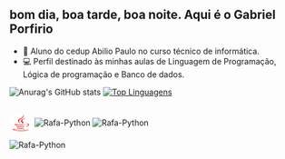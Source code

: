 ## bom dia, boa tarde, boa noite. Aqui é o Gabriel Porfirio

- 🥸 Aluno do cedup Abilio Paulo no curso técnico de informática.
- 💻 Perfil destinado às minhas aulas de Linguagem de Programação, Lógica de programação e Banco de dados.
  
![Anurag's GitHub stats](https://github-readme-stats.vercel.app/api?username=gabrielporfirio&theme=radical&show_icons=true)
[![Top Linguagens](https://github-readme-stats.vercel.app/api/top-langs/?username=patohomonimo&layout=compact)](https://github.com/anuraghazra/github-readme-stats)

<div style="display: inline_block"><br>
  <img align="center" alt="Rafa-Js" height="30" width="40" src="https://raw.githubusercontent.com/devicons/devicon/master/icons/java/java-plain.svg">
 


  <img align="center" alt="Rafa-Python" height="30" width="40" src="https://cdn.jsdelivr.net/gh/devicons/devicon@latest/icons/canva/canva-original.svg" />

  <img align="center" alt="Rafa-Python" height="30" width="40"  src="https://devicon-website.vercel.app/api/jira/plain.svg">

  <img align="center" alt="Rafa-Python" height="30" width="40"  src="https://devicon-website.vercel.app/api/github/original.svg"></img>
          
</div>
 <br><br>
 
<div> 
